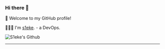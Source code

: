 ### Hi there 👋


🎉 Welcome to my GitHub profile!

👨🏻‍💻 I'm <a href="https://blog.jugg.xyz">s1eke</a>. - a DevOps.



![S1eke's Github](https://github-readme-stats.vercel.app/api?username=s1eke&theme=onedark&hide_title=true&include_all_commits=true&count_private=true)

---
